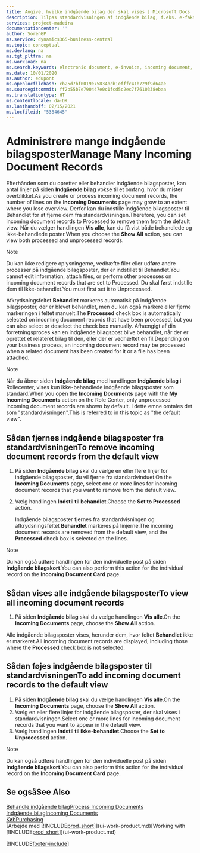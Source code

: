 ```yaml
---
title: Angive, hvilke indgående bilag der skal vises | Microsoft Docs
description: Tilpas standardvisningen af indgående bilag, f.eks. e-fakturaer, for at forbedre din oversigt over behandlede og ikke-behandlede poster.
services: project-madeira
documentationcenter: ''
author: SorenGP
ms.service: dynamics365-business-central
ms.topic: conceptual
ms.devlang: na
ms.tgt_pltfrm: na
ms.workload: na
ms.search.keywords: electronic document, e-invoice, incoming document, OCR, ecommerce, document exchange, import invoice
ms.date: 10/01/2020
ms.author: edupont
ms.openlocfilehash: cb25d7bf0019e75834bcb1efffc41b729f9d64ae
ms.sourcegitcommit: ff2b55b7e790447e0c1fcd5c2ec7f7610338ebaa
ms.translationtype: HT
ms.contentlocale: da-DK
ms.lasthandoff: 02/15/2021
ms.locfileid: "5384645"
---
```

# <a name="manage-many-incoming-document-records"></a><span data-ttu-id="7552b-103">Administrere mange indgående bilagsposter</span><span class="sxs-lookup"><span data-stu-id="7552b-103">Manage Many Incoming Document Records</span></span>
<span data-ttu-id="7552b-104">Efterhånden som du opretter eller behandler indgående bilagsposter, kan antal linjer på siden **Indgående bilag** vokse til et omfang, hvor du mister overblikket.</span><span class="sxs-lookup"><span data-stu-id="7552b-104">As you create or process incoming document records, the number of lines on the **Incoming Documents** page may grow to an extent where you lose overview.</span></span> <span data-ttu-id="7552b-105">Derfor kan du indstille indgående bilagsposter til Behandlet for at fjerne dem fra standardvisningen.</span><span class="sxs-lookup"><span data-stu-id="7552b-105">Therefore, you can set incoming document records to Processed to remove them from the default view.</span></span> <span data-ttu-id="7552b-106">Når du vælger handlingen **Vis alle**, kan du få vist både behandlede og ikke-behandlede poster.</span><span class="sxs-lookup"><span data-stu-id="7552b-106">When you choose the **Show All** action, you can view both processed and unprocessed records.</span></span>

> [!NOTE]  
>   <span data-ttu-id="7552b-107">Du kan ikke redigere oplysningerne, vedhæfte filer eller udføre andre processer på indgående bilagsposter, der er indstillet til Behandlet.</span><span class="sxs-lookup"><span data-stu-id="7552b-107">You cannot edit information, attach files, or perform other processes on incoming document records that are set to Processed.</span></span> <span data-ttu-id="7552b-108">Du skal først indstille dem til Ikke-behandlet.</span><span class="sxs-lookup"><span data-stu-id="7552b-108">You must first set it to Unprocessed.</span></span>

<span data-ttu-id="7552b-109">Afkrydsningsfeltet **Behandlet** markeres automatisk på indgående bilagsposter, der er blevet behandlet, men du kan også markere eller fjerne markeringen i feltet manuelt.</span><span class="sxs-lookup"><span data-stu-id="7552b-109">The **Processed** check box is automatically selected on incoming document records that have been processed, but you can also select or deselect the check box manually.</span></span> <span data-ttu-id="7552b-110">Afhængigt af din forretningsproces kan en indgående bilagspost blive behandlet, når der er oprettet et relateret bilag til den, eller der er vedhæftet en fil.</span><span class="sxs-lookup"><span data-stu-id="7552b-110">Depending on your business process, an incoming document record may be processed when a related document has been created for it or a file has been attached.</span></span>

> [!NOTE]  
>   <span data-ttu-id="7552b-111">Når du åbner siden **Indgående bilag** med handlingen **Indgående bilag** i Rollecenter, vises kun ikke-behandlede indgående bilagsposter som standard.</span><span class="sxs-lookup"><span data-stu-id="7552b-111">When you open the **Incoming Documents** page with the **My Incoming Documents** action on the Role Center, only unprocessed incoming document records are shown by default.</span></span> <span data-ttu-id="7552b-112">I dette emne omtales det som "standardvisningen".</span><span class="sxs-lookup"><span data-stu-id="7552b-112">This is referred to in this topic as "the default view".</span></span>

## <a name="to-remove-incoming-document-records-from-the-default-view"></a><span data-ttu-id="7552b-113">Sådan fjernes indgående bilagsposter fra standardvisningen</span><span class="sxs-lookup"><span data-stu-id="7552b-113">To remove incoming document records from the default view</span></span>
1. <span data-ttu-id="7552b-114">På siden **Indgående bilag** skal du vælge en eller flere linjer for indgående bilagsposter, du vil fjerne fra standardvinduet.</span><span class="sxs-lookup"><span data-stu-id="7552b-114">On the **Incoming Documents** page, select one or more lines for incoming document records that you want to remove from the default view.</span></span>
2. <span data-ttu-id="7552b-115">Vælg handlingen **Indstil til behandlet**.</span><span class="sxs-lookup"><span data-stu-id="7552b-115">Choose the **Set to Processed** action.</span></span>

    <span data-ttu-id="7552b-116">Indgående bilagsposter fjernes fra standardvisningen og afkrydsningsfeltet **Behandlet** markeres på linjerne.</span><span class="sxs-lookup"><span data-stu-id="7552b-116">The incoming document records are removed from the default view, and the **Processed** check box is selected on the lines.</span></span>

> [!NOTE]  
>   <span data-ttu-id="7552b-117">Du kan også udføre handlingen for den individuelle post på siden **Indgående bilagskort**.</span><span class="sxs-lookup"><span data-stu-id="7552b-117">You can also perform this action for the individual record on the **Incoming Document Card** page.</span></span>

## <a name="to-view-all-incoming-document-records"></a><span data-ttu-id="7552b-118">Sådan vises alle indgående bilagsposter</span><span class="sxs-lookup"><span data-stu-id="7552b-118">To view all incoming document records</span></span>
1. <span data-ttu-id="7552b-119">På siden **Indgående bilag** skal du vælge handlingen **Vis alle**.</span><span class="sxs-lookup"><span data-stu-id="7552b-119">On the **Incoming Documents** page, choose the **Show All** action.</span></span>

<span data-ttu-id="7552b-120">Alle indgående bilagsposter vises, herunder dem, hvor feltet **Behandlet** ikke er markeret.</span><span class="sxs-lookup"><span data-stu-id="7552b-120">All incoming document records are displayed, including those where the **Processed** check box is not selected.</span></span>

## <a name="to-add-incoming-document-records-to-the-default-view"></a><span data-ttu-id="7552b-121">Sådan føjes indgående bilagsposter til standardvisningen</span><span class="sxs-lookup"><span data-stu-id="7552b-121">To add incoming document records to the default view</span></span>
1. <span data-ttu-id="7552b-122">På siden **Indgående bilag** skal du vælge handlingen **Vis alle**.</span><span class="sxs-lookup"><span data-stu-id="7552b-122">On the **Incoming Documents** page, choose the **Show All** action.</span></span>
2. <span data-ttu-id="7552b-123">Vælg en eller flere linjer for indgående bilagsposter, der skal vises i standardvisningen.</span><span class="sxs-lookup"><span data-stu-id="7552b-123">Select one or more lines for incoming document records that you want to appear in the default view.</span></span>
3. <span data-ttu-id="7552b-124">Vælg handlingen **Indstil til ikke-behandlet**.</span><span class="sxs-lookup"><span data-stu-id="7552b-124">Choose the **Set to Unprocessed** action.</span></span>  

> [!NOTE]  
>   <span data-ttu-id="7552b-125">Du kan også udføre handlingen for den individuelle post på siden **Indgående bilagskort**.</span><span class="sxs-lookup"><span data-stu-id="7552b-125">You can also perform this action for the individual record on the **Incoming Document Card** page.</span></span>

## <a name="see-also"></a><span data-ttu-id="7552b-126">Se også</span><span class="sxs-lookup"><span data-stu-id="7552b-126">See Also</span></span>
[<span data-ttu-id="7552b-127">Behandle indgående bilag</span><span class="sxs-lookup"><span data-stu-id="7552b-127">Process Incoming Documents</span></span>](across-process-income-documents.md)  
[<span data-ttu-id="7552b-128">Indgående bilag</span><span class="sxs-lookup"><span data-stu-id="7552b-128">Incoming Documents</span></span>](across-income-documents.md)  
[<span data-ttu-id="7552b-129">Køb</span><span class="sxs-lookup"><span data-stu-id="7552b-129">Purchasing</span></span>](purchasing-manage-purchasing.md)  
<span data-ttu-id="7552b-130">[Arbejde med [!INCLUDE[prod_short](includes/prod_short.md)]](ui-work-product.md)</span><span class="sxs-lookup"><span data-stu-id="7552b-130">[Working with [!INCLUDE[prod_short](includes/prod_short.md)]](ui-work-product.md)</span></span>


[!INCLUDE[footer-include](includes/footer-banner.md)]